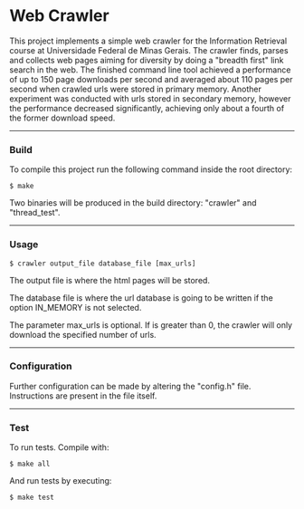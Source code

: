 # Web Crawler

This project implements a simple web crawler for the Information Retrieval course at Universidade Federal de Minas Gerais.
The crawler finds, parses and collects web pages aiming for diversity by doing a "breadth first" link search in the web.
The finished command line tool achieved a performance of up to 150 page downloads per second and averaged about 110 
pages per second when crawled urls were stored in primary memory. Another experiment was conducted
with urls stored in secondary memory, however the performance decreased significantly, achieving only
about a fourth of the former download speed.

---

### Build

To compile this project run the following command inside the root directory:

```
$ make
```

Two binaries will be produced in the build directory: "crawler" and "thread_test".

---

### Usage

```
$ crawler output_file database_file [max_urls]
```

The output file is where the html pages will be stored.

The database file is where the url database is going to be written if the option IN_MEMORY
is not selected.

The parameter max_urls is optional. If is greater than 0, the crawler will only download the specified number of urls.

---

### Configuration

Further configuration can be made by altering the "config.h" file. Instructions are present in the file itself.

---

### Test

To run tests. Compile with:

```
$ make all
```

And run tests by executing:

```
$ make test
```
